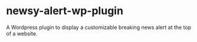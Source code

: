 # newsy-alert-wp-plugin
A Wordpress plugin to display a customizable breaking news alert at the top of a website.
